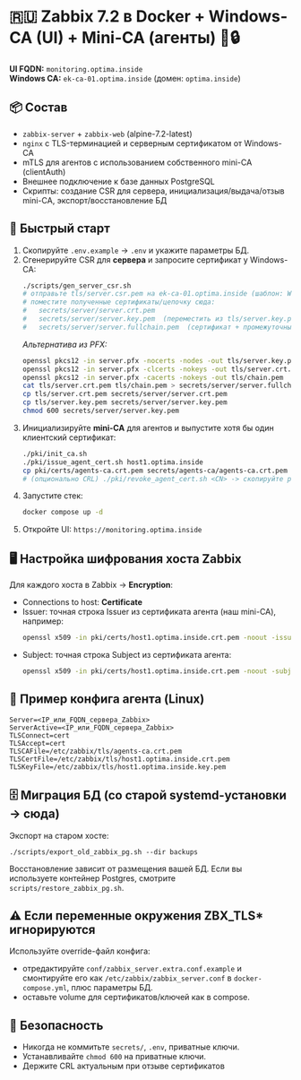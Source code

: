# 🇷🇺 Zabbix 7.2 в Docker + Windows-CA (UI) + Mini-CA (агенты) 🐳🔒

**UI FQDN:** `monitoring.optima.inside`  
**Windows CA:** `ek-ca-01.optima.inside` (домен: `optima.inside`)

## 📦 Состав
- `zabbix-server` + `zabbix-web` (alpine-7.2-latest)
- `nginx` с TLS-терминацией и серверным сертификатом от Windows-CA
- mTLS для агентов с использованием собственного mini-CA (clientAuth)
- Внешнее подключение к базе данных PostgreSQL
- Скрипты: создание CSR для сервера, инициализация/выдача/отзыв mini-CA, экспорт/восстановление БД

## 🚀 Быстрый старт
1. Скопируйте `.env.example` → `.env` и укажите параметры БД.
2. Сгенерируйте CSR для **сервера** и запросите сертификат у Windows-CA:
   ```bash
   ./scripts/gen_server_csr.sh
   # отправьте tls/server.csr.pem на ek-ca-01.optima.inside (шаблон: Web Server)
   # поместите полученные сертификаты/цепочку сюда:
   #   secrets/server/server.crt.pem
   #   secrets/server/server.key.pem  (переместить из tls/server.key.pem)
   #   secrets/server/server.fullchain.pem  (сертификат + промежуточный)
   ```
   *Альтернатива из PFX:*
   ```bash
   openssl pkcs12 -in server.pfx -nocerts -nodes -out tls/server.key.pem
   openssl pkcs12 -in server.pfx -clcerts -nokeys -out tls/server.crt.pem
   openssl pkcs12 -in server.pfx -cacerts -nokeys -out tls/chain.pem
   cat tls/server.crt.pem tls/chain.pem > secrets/server/server.fullchain.pem
   cp tls/server.crt.pem secrets/server/server.crt.pem
   cp tls/server.key.pem secrets/server/server.key.pem
   chmod 600 secrets/server/server.key.pem
   ```
3. Инициализируйте **mini-CA** для агентов и выпустите хотя бы один клиентский сертификат:
   ```bash
   ./pki/init_ca.sh
   ./pki/issue_agent_cert.sh host1.optima.inside
   cp pki/certs/agents-ca.crt.pem secrets/agents-ca/agents-ca.crt.pem
   # (опционально CRL) ./pki/revoke_agent_cert.sh <CN> -> скопируйте pki/crl/agents-ca.crl.pem в secrets/agents-ca/
   ```
4. Запустите стек:
   ```bash
   docker compose up -d
   ```
5. Откройте UI: `https://monitoring.optima.inside`

## 🖥️ Настройка шифрования хоста Zabbix
Для каждого хоста в Zabbix → **Encryption**:
- Connections to host: **Certificate**
- Issuer: точная строка Issuer из сертификата агента (наш mini-CA), например:
  ```bash
  openssl x509 -in pki/certs/host1.optima.inside.crt.pem -noout -issuer -nameopt RFC2253
  ```
- Subject: точная строка Subject из сертификата агента:
  ```bash
  openssl x509 -in pki/certs/host1.optima.inside.crt.pem -noout -subject -nameopt RFC2253
  ```

## 🐧 Пример конфига агента (Linux)
```
Server=<IP_или_FQDN_сервера_Zabbix>
ServerActive=<IP_или_FQDN_сервера_Zabbix>
TLSConnect=cert
TLSAccept=cert
TLSCAFile=/etc/zabbix/tls/agents-ca.crt.pem
TLSCertFile=/etc/zabbix/tls/host1.optima.inside.crt.pem
TLSKeyFile=/etc/zabbix/tls/host1.optima.inside.key.pem
```

## 🗄️ Миграция БД (со старой systemd-установки → сюда)
Экспорт на старом хосте:
```
./scripts/export_old_zabbix_pg.sh --dir backups
```
Восстановление зависит от размещения вашей БД. Если вы используете контейнер Postgres, смотрите `scripts/restore_zabbix_pg.sh`.

## ⚠️ Если переменные окружения ZBX_TLS* игнорируются
Используйте override-файл конфига:
- отредактируйте `conf/zabbix_server.extra.conf.example` и смонтируйте его как `/etc/zabbix/zabbix_server.conf` в `docker-compose.yml`, плюс параметры БД.
- оставьте volume для сертификатов/ключей как в compose.

## 🔐 Безопасность
- Никогда не коммитьте `secrets/`, `.env`, приватные ключи.
- Устанавливайте `chmod 600` на приватные ключи.
- Держите CRL актуальным при отзыве сертификатов

